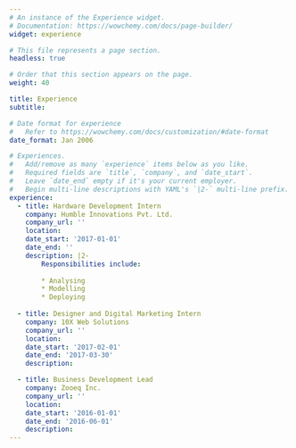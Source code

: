 ```yaml
---
# An instance of the Experience widget.
# Documentation: https://wowchemy.com/docs/page-builder/
widget: experience

# This file represents a page section.
headless: true

# Order that this section appears on the page.
weight: 40

title: Experience
subtitle:

# Date format for experience
#   Refer to https://wowchemy.com/docs/customization/#date-format
date_format: Jan 2006

# Experiences.
#   Add/remove as many `experience` items below as you like.
#   Required fields are `title`, `company`, and `date_start`.
#   Leave `date_end` empty if it's your current employer.
#   Begin multi-line descriptions with YAML's `|2-` multi-line prefix.
experience:
  - title: Hardware Development Intern
    company: Humble Innovations Pvt. Ltd.
    company_url: ''
    location: 
    date_start: '2017-01-01'
    date_end: ''
    description: |2-
        Responsibilities include:
        
        * Analysing
        * Modelling
        * Deploying
        
  - title: Designer and Digital Marketing Intern
    company: 10X Web Solutions
    company_url: ''
    location: 
    date_start: '2017-02-01'
    date_end: '2017-03-30'
    description: 

  - title: Business Development Lead
    company: Zooeq Inc.
    company_url: ''
    location: 
    date_start: '2016-01-01'
    date_end: '2016-06-01'
    description: 
---
```

